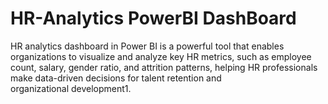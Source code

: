 # HR-Analytics PowerBI DashBoard

 HR analytics dashboard in Power BI is a powerful tool that enables organizations to visualize and analyze key HR metrics, such as employee count, salary, gender ratio, and attrition patterns, helping HR professionals make data-driven decisions for talent retention and organizational development1.

